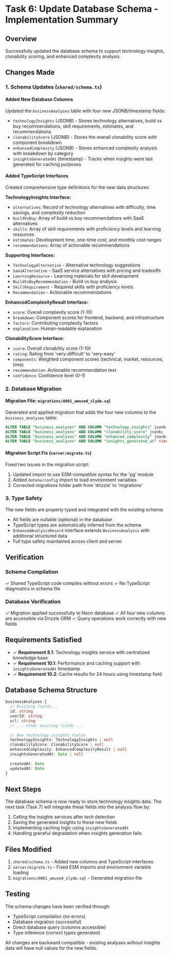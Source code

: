 # Task 6: Update Database Schema - Implementation Summary

## Overview
Successfully updated the database schema to support technology insights, clonability scoring, and enhanced complexity analysis.

## Changes Made

### 1. Schema Updates (`shared/schema.ts`)

#### Added New Database Columns
Updated the `businessAnalyses` table with four new JSONB/timestamp fields:
- `technologyInsights` (JSONB) - Stores technology alternatives, build vs buy recommendations, skill requirements, estimates, and recommendations
- `clonabilityScore` (JSONB) - Stores the overall clonability score with component breakdown
- `enhancedComplexity` (JSONB) - Stores enhanced complexity analysis with breakdown by category
- `insightsGeneratedAt` (timestamp) - Tracks when insights were last generated for caching purposes

#### Added TypeScript Interfaces
Created comprehensive type definitions for the new data structures:

**TechnologyInsights Interface:**
- `alternatives`: Record of technology alternatives with difficulty, time savings, and complexity reduction
- `buildVsBuy`: Array of build vs buy recommendations with SaaS alternatives
- `skills`: Array of skill requirements with proficiency levels and learning resources
- `estimates`: Development time, one-time cost, and monthly cost ranges
- `recommendations`: Array of actionable recommendations

**Supporting Interfaces:**
- `TechnologyAlternative` - Alternative technology suggestions
- `SaasAlternative` - SaaS service alternatives with pricing and tradeoffs
- `LearningResource` - Learning materials for skill development
- `BuildVsBuyRecommendation` - Build vs buy analysis
- `SkillRequirement` - Required skills with proficiency levels
- `Recommendation` - Actionable recommendations

**EnhancedComplexityResult Interface:**
- `score`: Overall complexity score (1-10)
- `breakdown`: Component scores for frontend, backend, and infrastructure
- `factors`: Contributing complexity factors
- `explanation`: Human-readable explanation

**ClonabilityScore Interface:**
- `score`: Overall clonability score (1-10)
- `rating`: Rating from 'very-difficult' to 'very-easy'
- `components`: Weighted component scores (technical, market, resources, time)
- `recommendation`: Actionable recommendation text
- `confidence`: Confidence level (0-1)

### 2. Database Migration

#### Migration File: `migrations/0001_amused_slyde.sql`
Generated and applied migration that adds the four new columns to the `business_analyses` table:
```sql
ALTER TABLE "business_analyses" ADD COLUMN "technology_insights" jsonb;
ALTER TABLE "business_analyses" ADD COLUMN "clonability_score" jsonb;
ALTER TABLE "business_analyses" ADD COLUMN "enhanced_complexity" jsonb;
ALTER TABLE "business_analyses" ADD COLUMN "insights_generated_at" timestamp;
```

#### Migration Script Fix (`server/migrate.ts`)
Fixed two issues in the migration script:
1. Updated import to use ESM-compatible syntax for the 'pg' module
2. Added `dotenv/config` import to load environment variables
3. Corrected migrations folder path from 'drizzle' to 'migrations'

### 3. Type Safety

The new fields are properly typed and integrated with the existing schema:
- All fields are nullable (optional) in the database
- TypeScript types are automatically inferred from the schema
- `EnhancedAnalysisRecord` interface extends `BusinessAnalysis` with additional structured data
- Full type safety maintained across client and server

## Verification

### Schema Compilation
✓ Shared TypeScript code compiles without errors
✓ No TypeScript diagnostics in schema file

### Database Verification
✓ Migration applied successfully to Neon database
✓ All four new columns are accessible via Drizzle ORM
✓ Query operations work correctly with new fields

## Requirements Satisfied

- ✓ **Requirement 8.1**: Technology insights service with centralized knowledge base
- ✓ **Requirement 10.1**: Performance and caching support with `insightsGeneratedAt` timestamp
- ✓ **Requirement 10.2**: Cache results for 24 hours using timestamp field

## Database Schema Structure

```typescript
businessAnalyses {
  // Existing fields...
  id: string
  userId: string
  url: string
  // ... other existing fields ...
  
  // New technology insights fields
  technologyInsights: TechnologyInsights | null
  clonabilityScore: ClonabilityScore | null
  enhancedComplexity: EnhancedComplexityResult | null
  insightsGeneratedAt: Date | null
  
  createdAt: Date
  updatedAt: Date
}
```

## Next Steps

The database schema is now ready to store technology insights data. The next task (Task 7) will integrate these fields into the analysis flow by:
1. Calling the insights services after tech detection
2. Saving the generated insights to these new fields
3. Implementing caching logic using `insightsGeneratedAt`
4. Handling graceful degradation when insights generation fails

## Files Modified

1. `shared/schema.ts` - Added new columns and TypeScript interfaces
2. `server/migrate.ts` - Fixed ESM imports and environment variable loading
3. `migrations/0001_amused_slyde.sql` - Generated migration file

## Testing

The schema changes have been verified through:
- TypeScript compilation (no errors)
- Database migration (successful)
- Direct database query (columns accessible)
- Type inference (correct types generated)

All changes are backward compatible - existing analyses without insights data will have null values for the new fields.
